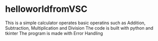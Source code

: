 # helloworldfromVSC
This is a simple calculator operates basic operatins such as Addition, Subtraction, Multiplication and Division
The code is built with python and tkinter
The program is made with Error Handling 
